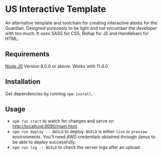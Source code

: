 US Interactive Template
========================

An alternative template and toolchain for creating interactive atoms for the Guardian. Designed purposely to be light and not encumber the developer with too much. It uses SASS for CSS, Rollup for JS and Handlebars for HTML.

## Requirements

[Node JS](https://github.com/creationix/nvm) Version 8.0.0 or above. Works with 11.4.0

## Installation

Get dependencies by running `npm install`.

## Usage

* `npm run start` to watch for changes and serve on [http://localhost:8080/main.html](http://localhost:8080/main.html).
* `npm run deploy -- BUILD` to deploy. `BUILD` is either `live` or `preview` environments. You'll need AWS credentials obtained through Janus to be able to deploy successfully.
* `npm run log -- BUILD` to check the server logs after an upload.
